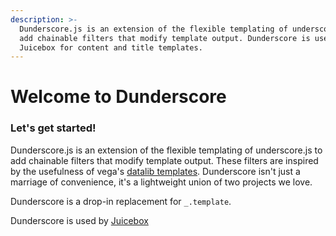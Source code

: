 ```yaml
---
description: >-
  Dunderscore.js is an extension of the flexible templating of underscore.js to
  add chainable filters that modify template output. Dunderscore is used in
  Juicebox for content and title templates.
---
```


# Welcome to Dunderscore

### Let's get started!

Dunderscore.js is an extension of the flexible templating of underscore.js to add chainable filters that modify template output. These filters are inspired by the usefulness of vega's [datalib templates](http://vega.github.io/datalib/). Dunderscore isn't just a marriage of convenience, it's a lightweight union of two projects we love.

Dunderscore is a drop-in replacement for `_.template`.

Dunderscore is used by [Juicebox](https://juicebox.gitbook.io/juicebox-docs/)



